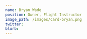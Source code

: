 ```yaml
---
name: Bryan Wade
position: Owner, Flight Instructor
image_path: /images/card-bryan.png
twitter: 
blurb: 
---
```

